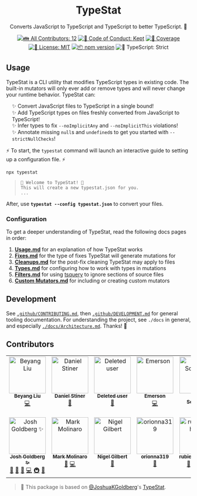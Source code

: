 <h1 align="center">TypeStat</h1>

<p align="center">Converts JavaScript to TypeScript and TypeScript to better TypeScript. 🧫</p>

<p align="center">
	<!-- prettier-ignore-start -->
	<!-- ALL-CONTRIBUTORS-BADGE:START - Do not remove or modify this section -->
	<a href="#contributors" target="_blank"><img alt="👪 All Contributors: 12" src="https://img.shields.io/badge/%F0%9F%91%AA_all_contributors-12-21bb42.svg" /></a>
<!-- ALL-CONTRIBUTORS-BADGE:END -->
	<!-- prettier-ignore-end -->
	<a href="https://github.com/JoshuaKGoldberg/TypeStat/blob/main/.github/CODE_OF_CONDUCT.md" target="_blank"><img alt="🤝 Code of Conduct: Kept" src="https://img.shields.io/badge/%F0%9F%A4%9D_code_of_conduct-kept-21bb42" /></a>
	<a href="https://codecov.io/gh/JoshuaKGoldberg/TypeStat" target="_blank"><img alt="🧪 Coverage" src="https://img.shields.io/codecov/c/github/JoshuaKGoldberg/TypeStat?label=%F0%9F%A7%AA%20coverage" /></a>
	<a href="https://github.com/JoshuaKGoldberg/TypeStat/blob/main/LICENSE.md" target="_blank"><img alt="📝 License: MIT" src="https://img.shields.io/badge/%F0%9F%93%9D_license-MIT-21bb42.svg"></a>
	<a href="http://npmjs.com/package/typestat"><img alt="📦 npm version" src="https://img.shields.io/npm/v/typestat?color=21bb42&label=%F0%9F%93%A6%20npm" /></a>
	<img alt="💪 TypeScript: Strict" src="https://img.shields.io/badge/%F0%9F%92%AA_typescript-strict-21bb42.svg" />
</p>

## Usage

TypeStat is a CLI utility that modifies TypeScript types in existing code.
The built-in mutators will only ever add or remove types and will never change your runtime behavior.
TypeStat can:

<ul style="list-style-type:none;padding-left:1rem;">
    <li>✨ Convert JavaScript files to TypeScript in a single bound!</li>
    <li>✨ Add TypeScript types on files freshly converted from JavaScript to TypeScript!</li>
    <li>✨ Infer types to fix <code>--noImplicitAny</code> and <code>--noImplicitThis</code> violations!</li>
    <li>✨ Annotate missing <code>null</code>s and <code>undefined</code>s to get you started with <code>--strictNullChecks</code>!</li>
</ul>

⚡ To start, the `typestat` command will launch an interactive guide to setting up a configuration file. ⚡

```shell
npx typestat
```

> ```shell
> 👋 Welcome to TypeStat! 👋
> This will create a new typestat.json for you.
> ...
> ```

After, use **`typestat --config typestat.json`** to convert your files.

### Configuration

To get a deeper understanding of TypeStat, read the following docs pages in order:

1. **[Usage.md](./docs/Usage.md)** for an explanation of how TypeStat works
2. **[Fixes.md](./docs/Fixes.md)** for the type of fixes TypeStat will generate mutations for
3. **[Cleanups.md](./docs/Cleanups.md)** for the post-fix cleaning TypeStat may apply to files
4. **[Types.md](./docs/Types.md)** for configuring how to work with types in mutations
5. **[Filters.md](./docs/Filters.md)** for using [tsquery](https://github.com/phenomnomnominal/tsquery) to ignore sections of source files
6. **[Custom Mutators.md](./docs/Custom%20Mutators.md)** for including or creating custom mutators

## Development

See [`.github/CONTRIBUTING.md`](./.github/CONTRIBUTING.md), then [`.github/DEVELOPMENT.md`](./.github/DEVELOPMENT.md) for general tooling documentation.
For understanding the project, see `./docs` in general, and especially [`./docs/Architecture.md`](./docs/Architecture.md).
Thanks! 💖

## Contributors

<!-- spellchecker: disable -->
<!-- ALL-CONTRIBUTORS-LIST:START - Do not remove or modify this section -->
<!-- prettier-ignore-start -->
<!-- markdownlint-disable -->
<table>
  <tbody>
    <tr>
      <td align="center" valign="top" width="14.28%"><a href="https://sourcegraph.com/"><img src="https://avatars.githubusercontent.com/u/1646931?v=4?s=100" width="100px;" alt="Beyang Liu"/><br /><sub><b>Beyang Liu</b></sub></a><br /><a href="https://github.com/JoshuaKGoldberg/TypeStat/commits?author=beyang" title="Code">💻</a></td>
      <td align="center" valign="top" width="14.28%"><a href="https://danstiner.me/"><img src="https://avatars.githubusercontent.com/u/52513?v=4?s=100" width="100px;" alt="Daniel Stiner"/><br /><sub><b>Daniel Stiner</b></sub></a><br /><a href="https://github.com/JoshuaKGoldberg/TypeStat/issues?q=author%3Adanstiner" title="Bug reports">🐛</a></td>
      <td align="center" valign="top" width="14.28%"><a href="https://github.com/ghost"><img src="https://avatars.githubusercontent.com/u/10137?v=4?s=100" width="100px;" alt="Deleted user"/><br /><sub><b>Deleted user</b></sub></a><br /><a href="#maintenance-ghost" title="Maintenance">🚧</a></td>
      <td align="center" valign="top" width="14.28%"><a href="https://github.com/emday4prez"><img src="https://avatars.githubusercontent.com/u/35363144?v=4?s=100" width="100px;" alt="Emerson"/><br /><sub><b>Emerson</b></sub></a><br /><a href="https://github.com/JoshuaKGoldberg/TypeStat/commits?author=emday4prez" title="Code">💻</a></td>
      <td align="center" valign="top" width="14.28%"><a href="https://girish.netlify.app/"><img src="https://avatars.githubusercontent.com/u/61848210?v=4?s=100" width="100px;" alt="Girish Sontakke"/><br /><sub><b>Girish Sontakke</b></sub></a><br /><a href="https://github.com/JoshuaKGoldberg/TypeStat/commits?author=girishsontakke" title="Code">💻</a></td>
      <td align="center" valign="top" width="14.28%"><a href="https://maps.guten.me/"><img src="https://avatars.githubusercontent.com/u/377544?v=4?s=100" width="100px;" alt="Guten"/><br /><sub><b>Guten</b></sub></a><br /><a href="https://github.com/JoshuaKGoldberg/TypeStat/issues?q=author%3Agutenye" title="Bug reports">🐛</a></td>
      <td align="center" valign="top" width="14.28%"><a href="https://stackoverflow.com/users/5494094/ibrahim-h"><img src="https://avatars.githubusercontent.com/u/1217741?v=4?s=100" width="100px;" alt="Ibrahim H."/><br /><sub><b>Ibrahim H.</b></sub></a><br /><a href="https://github.com/JoshuaKGoldberg/TypeStat/commits?author=bitsnaps" title="Code">💻</a></td>
    </tr>
    <tr>
      <td align="center" valign="top" width="14.28%"><a href="http://www.joshuakgoldberg.com/"><img src="https://avatars.githubusercontent.com/u/3335181?v=4?s=100" width="100px;" alt="Josh Goldberg ✨"/><br /><sub><b>Josh Goldberg ✨</b></sub></a><br /><a href="#maintenance-JoshuaKGoldberg" title="Maintenance">🚧</a> <a href="https://github.com/JoshuaKGoldberg/TypeStat/issues?q=author%3AJoshuaKGoldberg" title="Bug reports">🐛</a> <a href="#tool-JoshuaKGoldberg" title="Tools">🔧</a> <a href="https://github.com/JoshuaKGoldberg/TypeStat/commits?author=JoshuaKGoldberg" title="Code">💻</a> <a href="#infra-JoshuaKGoldberg" title="Infrastructure (Hosting, Build-Tools, etc)">🚇</a> <a href="https://github.com/JoshuaKGoldberg/TypeStat/commits?author=JoshuaKGoldberg" title="Documentation">📖</a></td>
      <td align="center" valign="top" width="14.28%"><a href="https://www.linkedin.com/in/markjm-1/"><img src="https://avatars.githubusercontent.com/u/16494982?v=4?s=100" width="100px;" alt="Mark Molinaro"/><br /><sub><b>Mark Molinaro</b></sub></a><br /><a href="https://github.com/JoshuaKGoldberg/TypeStat/issues?q=author%3Amarkjm" title="Bug reports">🐛</a> <a href="https://github.com/JoshuaKGoldberg/TypeStat/commits?author=markjm" title="Code">💻</a></td>
      <td align="center" valign="top" width="14.28%"><a href="https://cress.soc.surrey.ac.uk/web/people/ngilbert"><img src="https://avatars.githubusercontent.com/u/1449986?v=4?s=100" width="100px;" alt="Nigel Gilbert"/><br /><sub><b>Nigel Gilbert</b></sub></a><br /><a href="https://github.com/JoshuaKGoldberg/TypeStat/issues?q=author%3Amicrology" title="Bug reports">🐛</a></td>
      <td align="center" valign="top" width="14.28%"><a href="https://orionna.me/"><img src="https://avatars.githubusercontent.com/u/85230052?v=4?s=100" width="100px;" alt="orionna319"/><br /><sub><b>orionna319</b></sub></a><br /><a href="https://github.com/JoshuaKGoldberg/TypeStat/issues?q=author%3Aorionna319" title="Bug reports">🐛</a></td>
      <td align="center" valign="top" width="14.28%"><a href="https://github.com/rubiesonthesky"><img src="https://avatars.githubusercontent.com/u/2591240?v=4?s=100" width="100px;" alt="rubiesonthesky"/><br /><sub><b>rubiesonthesky</b></sub></a><br /><a href="https://github.com/JoshuaKGoldberg/TypeStat/issues?q=author%3Arubiesonthesky" title="Bug reports">🐛</a> <a href="#maintenance-rubiesonthesky" title="Maintenance">🚧</a> <a href="#tool-rubiesonthesky" title="Tools">🔧</a> <a href="https://github.com/JoshuaKGoldberg/TypeStat/commits?author=rubiesonthesky" title="Code">💻</a></td>
    </tr>
  </tbody>
</table>

<!-- markdownlint-restore -->
<!-- prettier-ignore-end -->

<!-- ALL-CONTRIBUTORS-LIST:END -->
<!-- spellchecker: enable -->

> 💙 This package is based on [@JoshuaKGoldberg](https://github.com/JoshuaKGoldberg)'s [TypeStat](https://github.com/JoshuaKGoldberg/TypeStat).
